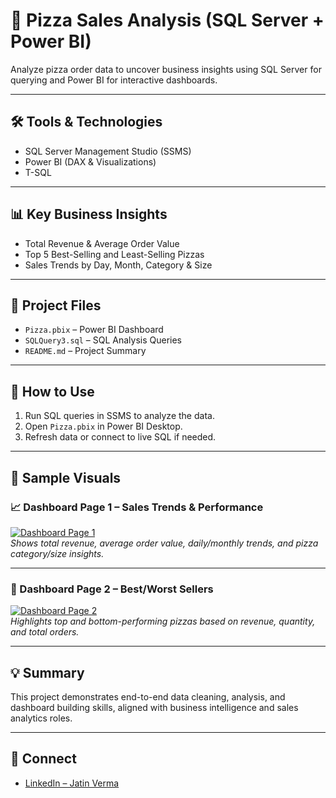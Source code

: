 # 🍕 Pizza Sales Analysis (SQL Server + Power BI)

Analyze pizza order data to uncover business insights using SQL Server for querying and Power BI for interactive dashboards.

---

## 🛠 Tools & Technologies
- SQL Server Management Studio (SSMS)
- Power BI (DAX & Visualizations)
- T-SQL

---

## 📊 Key Business Insights
- Total Revenue & Average Order Value
- Top 5 Best-Selling and Least-Selling Pizzas
- Sales Trends by Day, Month, Category & Size

---

## 📁 Project Files
- `Pizza.pbix` – Power BI Dashboard
- `SQLQuery3.sql` – SQL Analysis Queries
- `README.md` – Project Summary

---

## 🚀 How to Use
1. Run SQL queries in SSMS to analyze the data.
2. Open `Pizza.pbix` in Power BI Desktop.
3. Refresh data or connect to live SQL if needed.

---

## 📸 Sample Visuals

### 📈 Dashboard Page 1 – Sales Trends & Performance
[![Dashboard Page 1](https://github.com/user-attachments/assets/f97e9ab0-6b27-4300-8ee2-b79b36335b15)](https://github.com/user-attachments/assets/f97e9ab0-6b27-4300-8ee2-b79b36335b15)  
*Shows total revenue, average order value, daily/monthly trends, and pizza category/size insights.*

---

### 🏅 Dashboard Page 2 – Best/Worst Sellers
[![Dashboard Page 2](https://github.com/user-attachments/assets/f069630e-de35-4d5d-a6b8-2714fa521612)](https://github.com/user-attachments/assets/f069630e-de35-4d5d-a6b8-2714fa521612)  
*Highlights top and bottom-performing pizzas based on revenue, quantity, and total orders.*

---

## 💡 Summary
This project demonstrates end-to-end data cleaning, analysis, and dashboard building skills, aligned with business intelligence and sales analytics roles.

---

## 🔗 Connect
- [LinkedIn – Jatin Verma](https://www.linkedin.com/in/jatin-verma-981a5828a/)

